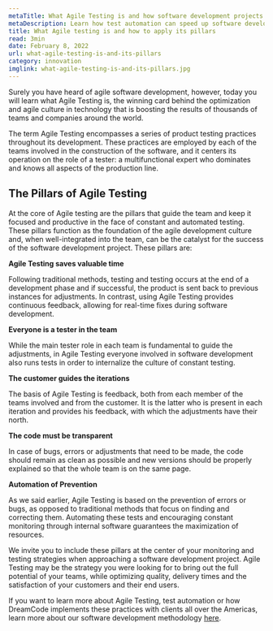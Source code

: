 ```yaml
---
metaTitle: What Agile Testing is and how software development projects benefit from its principles.
metaDescription: Learn how test automation can speed up software development without altering its quality
title: What Agile testing is and how to apply its pillars
read: 3min
date: February 8, 2022
url: what-agile-testing-is-and-its-pillars
category: innovation
imglink: what-agile-testing-is-and-its-pillars.jpg
---
```


Surely you have heard of agile software development, however, today you will learn what Agile Testing is, the winning card behind the optimization and agile culture in technology that is boosting the results of thousands of teams and companies around the world.

The term Agile Testing encompasses a series of product testing practices throughout its development. These practices are employed by each of the teams involved in the construction of the software, and it centers its operation on the role of a tester: a multifunctional expert who dominates and knows all aspects of the production line.

## The Pillars of Agile Testing

At the core of Agile testing are the pillars that guide the team and keep it focused and productive in the face of constant and automated testing. These pillars function as the foundation of the agile development culture and, when well-integrated into the team, can be the catalyst for the success of the software development project. These pillars are:

**Agile Testing saves valuable time**

Following traditional methods, testing and testing occurs at the end of a development phase and if successful, the product is sent back to previous instances for adjustments. In contrast, using Agile Testing provides continuous feedback, allowing for real-time fixes during software development.

**Everyone is a tester in the team**

While the main tester role in each team is fundamental to guide the adjustments, in Agile Testing everyone involved in software development also runs tests in order to internalize the culture of constant testing.

**The customer guides the iterations**

The basis of Agile Testing is feedback, both from each member of the teams involved and from the customer. It is the latter who is present in each iteration and provides his feedback, with which the adjustments have their north.

**The code must be transparent**

In case of bugs, errors or adjustments that need to be made, the code should remain as clean as possible and new versions should be properly explained so that the whole team is on the same page.

**Automation of Prevention**

As we said earlier, Agile Testing is based on the prevention of errors or bugs, as opposed to traditional methods that focus on finding and correcting them. Automating these tests and encouraging constant monitoring through internal software guarantees the maximization of resources.

We invite you to include these pillars at the center of your monitoring and testing strategies when approaching a software development project. Agile Testing may be the strategy you were looking for to bring out the full potential of your teams, while optimizing quality, delivery times and the satisfaction of your customers and their end users.

If you want to learn more about Agile Testing, test automation or how DreamCode implements these practices with clients all over the Americas, learn more about our software development methodology [here](https://www.dreamcodesoft.com/#process).
